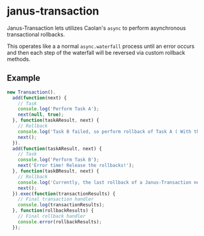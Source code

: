 # janus-transaction
Janus-Transaction lets utilizes Caolan's ```async``` to perform asynchronous transactional rollbacks.

This operates like a a normal ```async.waterfall``` process until an error occurs and then each step of the waterfall will be reversed via custom rollback methods.

## Example

```javascript
new Transaction().
  add(function(next) {
    // Task
    console.log('Perform Task A');
    next(null, true);
  }, function(taskAResult, next) {
    // Rollback
    console.log('Task B failed, so perform rollback of Task A ( With the results from Task A:', taskAResult, ')');
    next();
  }).
  add(function(taskAResult, next) {
    // Task
    console.log('Perform Task B');
    next('Error time! Release the rollbacks!');
  }, function(taskBResult, next) {
    // Rollback
    console.log('Currently, the last rollback of a Janus-Transaction never fires :X', taskBResult);
    next();
  }).exec(function(transactionResults) {
    // Final transaction handler
    console.log(transactionResults);
  }, function(rollbackResults) {
    // Final rollback handler 
    console.error(rollbackResults);
  });
```
